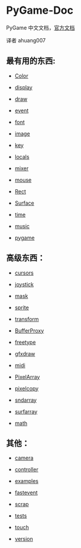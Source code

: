 # PyGame-Doc

PyGame 中文文档，[官方文档](https://www.pygame.org/docs/)

译者 ahuang007

## 最有用的东西:

* [Color]()

* [display]()

* [draw]()

* [event]()

* [font]()

* [image]()

* [key]()

* [locals]()

* [mixer]()

* [mouse]()

* [Rect]()

* [Surface]()

* [time]()

* [music]()

* [pygame]()

## 高级东西：

* [cursors]()

* [joystick]()

* [mask]()

* [sprite]()

* [transform]()

* [BufferProxy]()

* [freetype]()

* [gfxdraw]()

* [midi]()

* [PixelArray]()

* [pixelcopy]()

* [sndarray]()

* [surfarray]()

* [math]()

## 其他：

* [camera]()

* [controller]()

* [examples]()

* [fastevent]()

* [scrap]()

* [tests]()

* [touch]()

* [version]()
  
  
